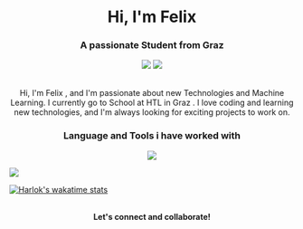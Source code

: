 

<!-- Title -->
<h1 align="center">
  <br>
  Hi, I'm Felix
  <br>
</h1>

<!-- Subtitle -->
<h3 align="center">A passionate Student from Graz</h3>

<!-- Social Icons -->
<p align="center">
 <div align="center">
  <a href="https://www.linkedin.com/in/felix-prattes/"><img src="https://img.shields.io/badge/-LinkedIn-0e76a8?style=flat&logo=linkedin"></a>
  <a href="mailto:felix.prattes@gmail.com"><img src="https://img.shields.io/badge/-Email-d14836?style=flat&logo=gmail"></a>
   </div>
</p>

<!-- About Me -->
<p align="center">
  <br>
  Hi, I'm Felix , and I'm passionate about new Technologies and Machine Learning. I currently go to School at HTL in Graz . I love coding and learning new technologies, and I'm always looking for exciting projects to work on. 
  <br>
</p>



<!-- GitHub Stats -->

<h3 align="center">Language and Tools i have worked with</h3>


<p align="center">
  <a href="https://skillicons.dev">
    <img src="https://skillicons.dev/icons?i=git,kubernetes,docker,c,angular,aws,cs,cpp,firebase,idea,js,java,nextjs,nodejs,nustjs,postgres, isma,py,react,supabase,swift,tailwind,ts,vue,vim" />
  </a>
</p>

<!-- Languages & Tools -->


<!-- GitHub Stats -->

<picture align="center">
  <source
    srcset="https://github-readme-stats.vercel.app/api?username=Lexi4eg&show_icons=true&theme=onedark"
    media="(prefers-color-scheme: dark)"
  />
  <source
    srcset="https://github-readme-stats.vercel.app/api?username=Lexi4eg&show_icons=true"
    media="(prefers-color-scheme: onedark), (prefers-color-scheme: no-preference)"
  />
  <img align="center" src="https://github-readme-stats.vercel.app/api?username=Lexi4eg&show_icons=true" />
</picture>

[![Harlok's wakatime stats](https://github-readme-stats.vercel.app/api/wakatime?username=FelixPrattes)](https://github.com/anuraghazra/github-readme-stats)

<!-- Footer -->
<p align="center">
  <br>
  <b>Let's connect and collaborate!</b>
  <br>
</p>
